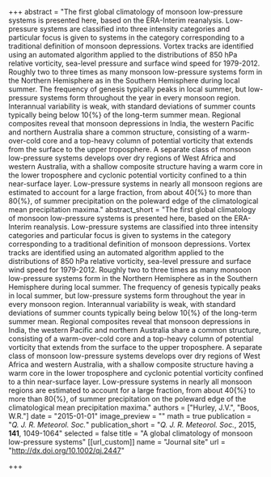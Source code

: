 +++
abstract = "The first global climatology of monsoon low-pressure systems is presented here, based on the ERA-Interim reanalysis. Low-pressure systems are classified into three intensity categories and particular focus is given to systems in the category corresponding to a traditional definition of monsoon depressions. Vortex tracks are identified using an automated algorithm applied to the distributions of 850 hPa relative vorticity, sea-level pressure and surface wind speed for 1979-2012. Roughly two to three times as many monsoon low-pressure systems form in the Northern Hemisphere as in the Southern Hemisphere during local summer. The frequency of genesis typically peaks in local summer, but low-pressure systems form throughout the year in every monsoon region. Interannual variability is weak, with standard deviations of summer counts typically being below 10{%} of the long-term summer mean. Regional composites reveal that monsoon depressions in India, the western Pacific and northern Australia share a common structure, consisting of a warm-over-cold core and a top-heavy column of potential vorticity that extends from the surface to the upper troposphere. A separate class of monsoon low-pressure systems develops over dry regions of West Africa and western Australia, with a shallow composite structure having a warm core in the lower troposphere and cyclonic potential vorticity confined to a thin near-surface layer. Low-pressure systems in nearly all monsoon regions are estimated to account for a large fraction, from about 40{%} to more than 80{%}, of summer precipitation on the poleward edge of the climatological mean precipitation maxima."
abstract_short = "The first global climatology of monsoon low-pressure systems is presented here, based on the ERA-Interim reanalysis. Low-pressure systems are classified into three intensity categories and particular focus is given to systems in the category corresponding to a traditional definition of monsoon depressions. Vortex tracks are identified using an automated algorithm applied to the distributions of 850 hPa relative vorticity, sea-level pressure and surface wind speed for 1979-2012. Roughly two to three times as many monsoon low-pressure systems form in the Northern Hemisphere as in the Southern Hemisphere during local summer. The frequency of genesis typically peaks in local summer, but low-pressure systems form throughout the year in every monsoon region. Interannual variability is weak, with standard deviations of summer counts typically being below 10{%} of the long-term summer mean. Regional composites reveal that monsoon depressions in India, the western Pacific and northern Australia share a common structure, consisting of a warm-over-cold core and a top-heavy column of potential vorticity that extends from the surface to the upper troposphere. A separate class of monsoon low-pressure systems develops over dry regions of West Africa and western Australia, with a shallow composite structure having a warm core in the lower troposphere and cyclonic potential vorticity confined to a thin near-surface layer. Low-pressure systems in nearly all monsoon regions are estimated to account for a large fraction, from about 40{%} to more than 80{%}, of summer precipitation on the poleward edge of the climatological mean precipitation maxima."
authors = ["Hurley, J.V.", "Boos, W.R."]
date = "2015-01-01"
image_preview = ""
math = true
publication = "*Q. J. R. Meteorol. Soc.*"
publication_short = "*Q. J. R. Meteorol. Soc.*, 2015, **141**, 1049-1064"
selected = false
title = "A global climatology of monsoon low-pressure systems"
[[url_custom]]
   name = "Journal site"
   url = "http://dx.doi.org/10.1002/qj.2447"


+++